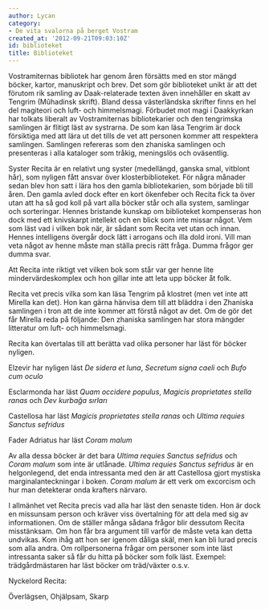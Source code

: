 ```yaml
---
author: Lycan
category:
- De vita svalorna på berget Vostram
created_at: '2012-09-21T09:03:10Z'
id: biblioteket
title: Biblioteket
---
```

Vostramiternas bibliotek har genom åren försätts med en stor mängd böcker, kartor, manuskript och brev. Det som gör biblioteket unikt är att det förutom rik samling av Daak-relaterade texten även innehåller en skatt av Tengrim (Mûhadinsk skrift). Bland dessa västerländska skrifter finns en hel del magiteori och luft- och himmelsmagi. Förbudet mot magi i Daakkyrkan har tolkats liberalt av Vostramiternas bibliotekarier och den tengrimska samlingen är flitigt läst av systrarna. De som kan läsa Tengrim är dock försiktiga med att lära ut det tills de vet att personen kommer att respektera samlingen. Samlingen refereras som den zhaniska samlingen och presenteras i alla kataloger som tråkig, meningslös och oväsentlig.

Syster Recita är en relativt ung syster (medellängd, ganska smal, vitblont hår), som nyligen fått ansvar över klosterbiblioteket. För några månader sedan blev hon satt i lära hos den gamla bibliotekarien, som började bli till åren. Den gamla avled dock efter en kort ökenfeber och Recita fick ta över utan att ha så god koll på vart alla böcker står och alla system, samlingar och sorteringar. Hennes bristande kunskap om biblioteket kompenseras hon dock med ett knivskarpt intellekt och en blick som inte missar något. Vem som läst vad i vilken bok när, är sådant som Recita vet utan och innan. Hennes intelligens övergår dock lätt i arrogans och illa dold ironi. Vill man veta något av henne måste man ställa precis rätt fråga. Dumma frågor ger dumma svar.

Att Recita inte riktigt vet vilken bok som står var ger henne lite mindervärdeskomplex och hon gillar inte att leta upp böcker åt folk.

Recita vet precis vilka som kan läsa Tengrim på klostret (men vet inte att Mirella kan det). Hon kan gärna hänvisa dem till att bläddra i den Zhaniska samlingen i tron att de inte kommer att förstå något av det. Om de gör det får Mirella reda på följande: Den zhaniska samlingen har stora mängder litteratur om luft- och himmelsmagi.

Recita kan övertalas till att berätta vad olika personer har läst för böcker nyligen.

Elzevir har nyligen läst *De sidera et luna*, *Secretum signa caeli* och *Bufo cum oculo*

Esclarmonda har läst *Quam occidere populus*, *Magicis proprietates stella ranas* och *Dev kurbağa sırları*

Castellosa har läst *Magicis proprietates stella ranas* och *Ultima requies Sanctus sefridus*

Fader Adriatus har läst *Coram malum*

Av alla dessa böcker är det bara *Ultima requies Sanctus sefridus* och *Coram malum* som inte är utlånade. *Ultima requies Sanctus sefridus* är en helgonlegend, det enda intressanta med den är att Castellosa gjort mystiska marginalanteckningar i boken. *Coram malum* är ett verk om excorcism och hur man detekterar onda krafters närvaro.

I allmänhet vet Recita precis vad alla har läst den senaste tiden. Hon är dock en missunsam person och kräver viss övertalning för att dela med sig av informationen. Om de ställer många sådana frågor blir dessutom Recita misstänksam. Om hon får bra argument till varför de måste veta kan detta undvikas. Kom ihåg att hon ser igenom dåliga skäl, men kan bli lurad precis som alla andra. Om rollpersonerna frågar om personer som inte läst intressanta saker så får du hitta på böcker som folk läst. Exempel: trädgårdmästaren har läst böcker om träd/växter o.s.v.

Nyckelord Recita:

Överlägsen, Ohjälpsam, Skarp